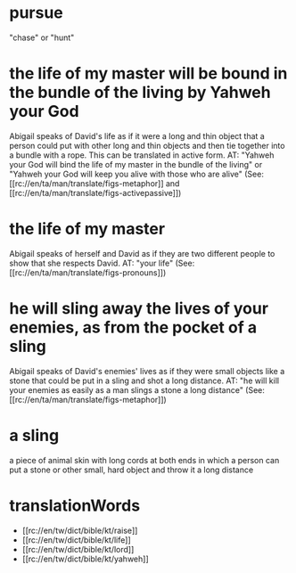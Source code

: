 # pursue

"chase" or "hunt"

# the life of my master will be bound in the bundle of the living by Yahweh your God

Abigail speaks of David's life as if it were a long and thin object that a person could put with other long and thin objects and then tie together into a bundle with a rope. This can be translated in active form. AT: "Yahweh your God will bind the life of my master in the bundle of the living" or "Yahweh your God will keep you alive with those who are alive" (See: [[rc://en/ta/man/translate/figs-metaphor]] and [[rc://en/ta/man/translate/figs-activepassive]])

# the life of my master

Abigail speaks of herself and David as if they are two different people to show that she respects David. AT: "your life" (See: [[rc://en/ta/man/translate/figs-pronouns]])

# he will sling away the lives of your enemies, as from the pocket of a sling

Abigail speaks of David's enemies' lives as if they were small objects like a stone that could be put in a sling and shot a long distance. AT: "he will kill your enemies as easily as a man slings a stone a long distance" (See: [[rc://en/ta/man/translate/figs-metaphor]])

# a sling

a piece of animal skin with long cords at both ends in which a person can put a stone or other small, hard object and throw it a long distance

# translationWords

* [[rc://en/tw/dict/bible/kt/raise]]
* [[rc://en/tw/dict/bible/kt/life]]
* [[rc://en/tw/dict/bible/kt/lord]]
* [[rc://en/tw/dict/bible/kt/yahweh]]